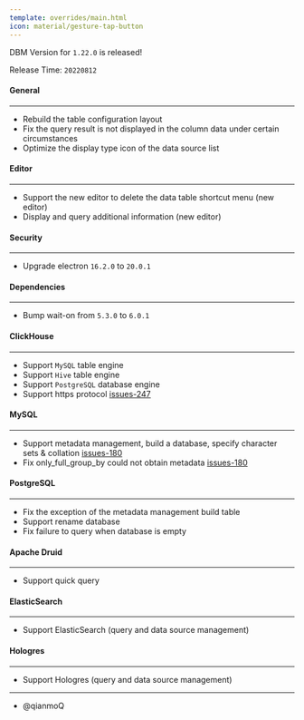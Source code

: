 ```yaml
---
template: overrides/main.html
icon: material/gesture-tap-button
---
```


DBM Version for `1.22.0` is released!

Release Time: `20220812`

#### General

---

- Rebuild the table configuration layout
- Fix the query result is not displayed in the column data under certain circumstances
- Optimize the display type icon of the data source list

#### Editor

---

- Support the new editor to delete the data table shortcut menu (new editor)
- Display and query additional information (new editor)

#### Security

---

- Upgrade electron `16.2.0` to `20.0.1`


#### Dependencies

---

- Bump wait-on from `5.3.0` to `6.0.1`

#### ClickHouse

---

- Support `MySQL` table engine
- Support `Hive` table engine
- Support `PostgreSQL` database engine
- Support https protocol [issues-247](https://github.com/EdurtIO/dbm/issues/247)

#### MySQL

---

- Support metadata management, build a database, specify character sets & collation [issues-180](https://github.com/EdurtIO/dbm/issues/180)
- Fix only_full_group_by could not obtain metadata [issues-180](https://github.com/EdurtIO/dbm/issues/180)

#### PostgreSQL

---

- Fix the exception of the metadata management build table
- Support rename database
- Fix failure to query when database is empty

#### Apache Druid

---

- Support quick query

#### ElasticSearch

---

- Support ElasticSearch (query and data source management)

#### Hologres

---

- Support Hologres (query and data source management)

---

- @qianmoQ
